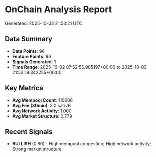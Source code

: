 # OnChain Analysis Report
Generated: 2025-10-03 21:53:21 UTC

## Data Summary
- **Data Points**: 96
- **Feature Points**: 96
- **Signals Generated**: 1
- **Time Range**: 2025-10-02 07:52:56.985197+00:00 to 2025-10-03 21:53:19.342255+00:00

## Key Metrics
- **Avg Mempool Count**: 110606
- **Avg Fee (30min)**: 3.0 sat/vB
- **Avg Network Activity**: 1.000
- **Avg Market Structure**: 0.779

## Recent Signals
- **BULLISH** (0.80) - High mempool congestion; High network activity; Strong market structure
